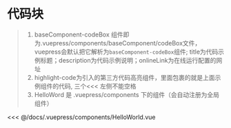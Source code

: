 # 代码块

> 1. baseComponent-codeBox 组件即为.vuepress/components/baseComponent/codeBox文件，vuepress会默认把它解析为`baseComponent-codeBox`组件;  title为代码示例标题；description为代码示例说明；onlineLink为在线运行配置的网址
> 2. highlight-code为引入的第三方代码高亮组件，里面包裹的就是上面示例组件的代码, 三个<<< 左侧不能空格
> 3. HelloWord 是 .vuepress/components 下的组件（会自动注册为全局组件）
>
>


<baseComponent-codeBox
  title="按钮类型"
  description="按钮类型通过设置type为primary、success、info、warning、danger、text创建不同样式的按钮，不设置为默认样式。"
  onlineLink="">
  <HelloWorld></HelloWorld>
  <!-- 这里直接设置 引入的展示代码 ；注意引入代码一定不能缩进！！！否则不能生效！-->
  <highlight-code slot="codeText" lang="vue">
<<< @/docs/.vuepress/components/HelloWorld.vue
  </highlight-code>
</baseComponent-codeBox>